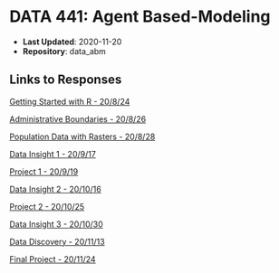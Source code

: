 # DATA 441: Agent Based-Modeling

* **Last Updated**: 2020-11-20
* **Repository**: data_abm

## Links to Responses
[Getting Started with R - 20/8/24](https://abgaddi.github.io/data_abm/assignment1)

[Administrative Boundaries - 20/8/26](https://abgaddi.github.io/data_abm/assignment2)

[Population Data with Rasters - 20/8/28](https://abgaddi.github.io/data_abm/assignment3)

[Data Insight 1 - 20/9/17](https://abgaddi.github.io/data_abm/data_insight1)

[Project 1 - 20/9/19](https://abgaddi.github.io/data_abm/project_1)

[Data Insight 2 - 20/10/16](https://abgaddi.github.io/data_abm/data_insight2)

[Project 2 - 20/10/25](https://abgaddi.github.io/data_abm/project_2)

[Data Insight 3 - 20/10/30](https://abgaddi.github.io/data_abm/data_insight3)

[Data Discovery - 20/11/13](https://abgaddi.github.io/data_abm/data_disc)

[Final Project - 20/11/24](https://abgaddi.github.io/data_abm/finalproject)
